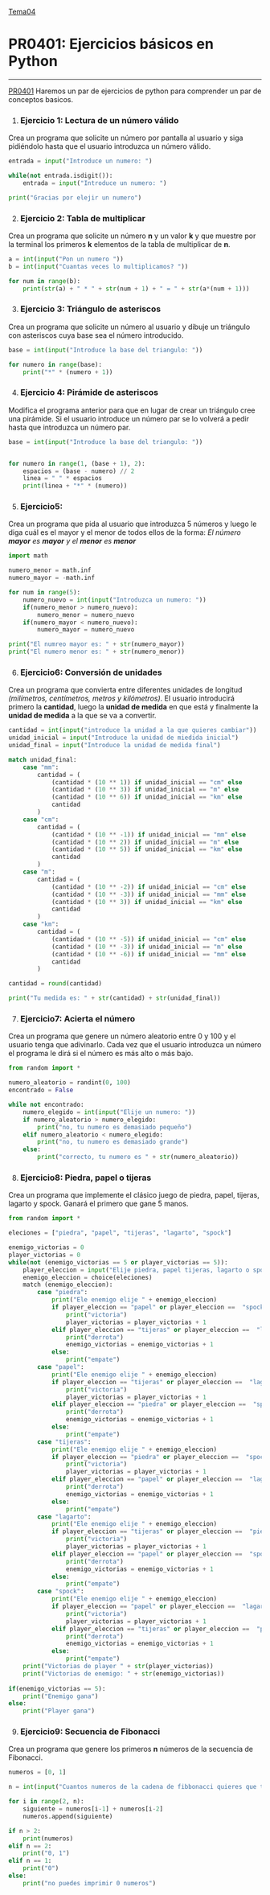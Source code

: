 [Tema04](../index.md)

# PR0401: Ejercicios básicos en Python

--- 
[PR0401](https://vgonzalez165.github.io/apuntes_sge/ut04_python/pr0401_ejercicios_basicos.html)
Haremos un par de ejercicios de python para comprender un par de conceptos basicos.

1. ### Ejercicio 1: Lectura de un número válido
Crea un programa que solicite un número por pantalla al usuario y siga pidiéndolo hasta que el usuario introduzca un número válido.

```python
entrada = input("Introduce un numero: ")

while(not entrada.isdigit()):
    entrada = input("Introduce un numero: ")

print("Gracias por elejir un numero")
```

2. ### Ejercicio 2: Tabla de multiplicar
Crea un programa que solicite un número **n** y un valor **k** y que muestre por la terminal los primeros **k** elementos de la tabla de multiplicar de **n**.

```python
a = int(input("Pon un numero "))
b = int(input("Cuantas veces lo multiplicamos? "))

for num in range(b):
    print(str(a) + " * " + str(num + 1) + " = " + str(a*(num + 1)))
```

3. ### Ejercicio 3: Triángulo de asteriscos
Crea un programa que solicite un número al usuario y dibuje un triángulo con asteriscos cuya base sea el número introducido.

```python
base = int(input("Introduce la base del triangulo: "))

for numero in range(base):
    print("*" * (numero + 1))
```

4. ### Ejercicio 4: Pirámide de asteriscos
Modifica el programa anterior para que en lugar de crear un triángulo cree una pirámide. Si el usuario introduce un número par se lo volverá a pedir hasta que introduzca un número par.

```python
base = int(input("Introduce la base del triangulo: "))


for numero in range(1, (base + 1), 2):
    espacios = (base - numero) // 2
    linea = " " * espacios
    print(linea + "*" * (numero))
```

5. ### Ejercicio5:
Crea un programa que pida al usuario que introduzca 5 números y luego le diga cuál es el mayor y el menor de todos ellos de la forma: *El número **mayor** es **mayor** y el **menor** es **menor***

```python
import math

numero_menor = math.inf
numero_mayor = -math.inf

for num in range(5):
    numero_nuevo = int(input("Introduzca un numero: "))
    if(numero_menor > numero_nuevo):
        numero_menor = numero_nuevo
    if(numero_mayor < numero_nuevo):
        numero_mayor = numero_nuevo

print("El numreo mayor es: " + str(numero_mayor))
print("El numero menor es: " + str(numero_menor))
```

6. ### Ejercicio6: Conversión de unidades
Crea un programa que convierta entre diferentes unidades de longitud *(milímetros, centímetros, metros y kilómetros)*. El usuario introducirá primero la **cantidad**, luego la **unidad de medida** en que está y finalmente la **unidad de medida** a la que se va a convertir.

```python
cantidad = int(input("introduce la unidad a la que quieres cambiar"))
unidad_inicial = input("Introduce la unidad de miedida inicial")
unidad_final = input("Introduce la unidad de medida final")

match unidad_final:
    case "mm":
        cantidad = (
            (cantidad * (10 ** 1)) if unidad_inicial == "cm" else
            (cantidad * (10 ** 3)) if unidad_inicial == "m" else
            (cantidad * (10 ** 6)) if unidad_inicial == "km" else
            cantidad
        )
    case "cm":
        cantidad = (
            (cantidad * (10 ** -1)) if unidad_inicial == "mm" else
            (cantidad * (10 ** 2)) if unidad_inicial == "m" else
            (cantidad * (10 ** 5)) if unidad_inicial == "km" else
            cantidad
        )
    case "m":
        cantidad = (
            (cantidad * (10 ** -2)) if unidad_inicial == "cm" else
            (cantidad * (10 ** -3)) if unidad_inicial == "mm" else
            (cantidad * (10 ** 3)) if unidad_inicial == "km" else
            cantidad
        )
    case "km":
        cantidad = (
            (cantidad * (10 ** -5)) if unidad_inicial == "cm" else
            (cantidad * (10 ** -3)) if unidad_inicial == "m" else
            (cantidad * (10 ** -6)) if unidad_inicial == "mm" else
            cantidad
        )

cantidad = round(cantidad)

print("Tu medida es: " + str(cantidad) + str(unidad_final))
```

7. ### Ejercicio7: Acierta el número

Crea un programa que genere un número aleatorio entre 0 y 100 y el usuario tenga que adivinarlo. Cada vez que el usuario introduzca un número el programa le dirá si el número es más alto o más bajo.

```python
from random import *

numero_aleatorio = randint(0, 100)
encontrado = False

while not encontrado:
    numero_elegido = int(input("Elije un numero: "))
    if numero_aleatorio > numero_elegido:
        print("no, tu numero es demasiado pequeño")
    elif numero_aleatorio < numero_elegido:
        print("no, tu numero es demasiado grande")
    else:
        print("correcto, tu numero es " + str(numero_aleatorio))
```

8. ### Ejercicio8: Piedra, papel o tijeras
Crea un programa que implemente el clásico juego de piedra, papel, tijeras, lagarto y spock.
Ganará el primero que gane 5 manos.

```python
from random import *

eleciones = ["piedra", "papel", "tijeras", "lagarto", "spock"]

enemigo_victorias = 0
player_victorias = 0
while(not (enemigo_victorias == 5 or player_victorias == 5)):
    player_eleccion = input("Elije piedra, papel tijeras, lagarto o spock: ")
    enemigo_eleccion = choice(eleciones)
    match (enemigo_eleccion):
        case "piedra":
            print("Ele enemigo elije " + enemigo_eleccion)
            if player_eleccion == "papel" or player_eleccion ==  "spock":
                print("victoria")
                player_victorias = player_victorias + 1
            elif player_eleccion == "tijeras" or player_eleccion ==  "lagarto":
                print("derrota")
                enemigo_victorias = enemigo_victorias + 1
            else:
                print("empate")
        case "papel":
            print("Ele enemigo elije " + enemigo_eleccion)
            if player_eleccion == "tijeras" or player_eleccion ==  "lagarto":
                print("victoria")
                player_victorias = player_victorias + 1
            elif player_eleccion == "piedra" or player_eleccion ==  "spock":
                print("derrota")
                enemigo_victorias = enemigo_victorias + 1
            else:
                print("empate")
        case "tijeras":
            print("Ele enemigo elije " + enemigo_eleccion)
            if player_eleccion == "piedra" or player_eleccion ==  "spock":
                print("victoria")
                player_victorias = player_victorias + 1
            elif player_eleccion == "papel" or player_eleccion ==  "lagarto":
                print("derrota")
                enemigo_victorias = enemigo_victorias + 1
            else:
                print("empate")
        case "lagarto":
            print("Ele enemigo elije " + enemigo_eleccion)
            if player_eleccion == "tijeras" or player_eleccion ==  "piedra":
                print("victoria")
                player_victorias = player_victorias + 1
            elif player_eleccion == "papel" or player_eleccion ==  "spock":
                print("derrota")
                enemigo_victorias = enemigo_victorias + 1
            else:
                print("empate")
        case "spock":
            print("Ele enemigo elije " + enemigo_eleccion)
            if player_eleccion == "papel" or player_eleccion ==  "lagarto":
                print("victoria")
                player_victorias = player_victorias + 1
            elif player_eleccion == "tijeras" or player_eleccion ==  "piedra":
                print("derrota")
                enemigo_victorias = enemigo_victorias + 1
            else:
                print("empate")
    print("Victorias de player " + str(player_victorias))
    print("Victorias de enemigo: " + str(enemigo_victorias))
        
if(enemigo_victorias == 5):
    print("Enemigo gana")
else:
    print("Player gana")
```

9. ### Ejercicio9: Secuencia de Fibonacci
Crea un programa que genere los primeros **n** números de la secuencia de Fibonacci.

```python
numeros = [0, 1]

n = int(input("Cuantos numeros de la cadena de fibbonacci quieres que te muestre?: "))

for i in range(2, n):
    siguiente = numeros[i-1] + numeros[i-2]
    numeros.append(siguiente)

if n > 2:
    print(numeros)
elif n == 2:
    print("0, 1")
elif n == 1:
    print("0")
else:
    print("no puedes imprimir 0 numeros")
```